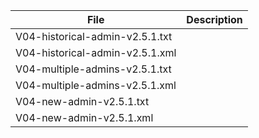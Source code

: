 File|Description
----|-----------
V04-historical-admin-v2.5.1.txt|
V04-historical-admin-v2.5.1.xml|
V04-multiple-admins-v2.5.1.txt|
V04-multiple-admins-v2.5.1.xml|
V04-new-admin-v2.5.1.txt|
V04-new-admin-v2.5.1.xml|
